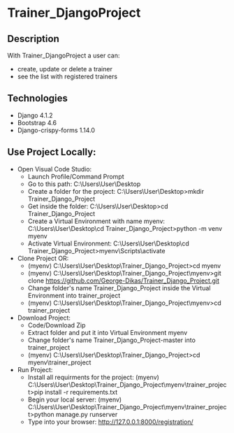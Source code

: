# Trainer_DjangoProject
## Description
With Trainer_DjangoProject a user can:
* create, update or delete a trainer
* see the list with registered trainers   
## Technologies
* Django 4.1.2
* Bootstrap 4.6
* Django-crispy-forms 1.14.0
## Use Project Locally:
* Open Visual Code Studio:														
  - Launch Profile/Command Prompt																										
  - Go to this path: C:\Users\User\Desktop																					
  - Create a folder for the project: C:\Users\User\Desktop>mkdir Trainer_Django_Project								
  - Get inside the folder: C:\Users\User\Desktop>cd Trainer_Django_Project																								
  - Create a Virtual Environment with name myenv: C:\Users\User\Desktop\cd Trainer_Django_Project>python -m venv myenv					
  - Activate Virtual Environment: C:\Users\User\Desktop\cd Trainer_Django_Project>myenv\Scripts\activate										
* Clone Project OR:                                                                                                                     
  - (myenv) C:\Users\User\Desktop\Trainer_Django_Project>cd myenv									
  - (myenv) C:\Users\User\Desktop\Trainer_Django_Project\myenv>git clone https://github.com/George-Dikas/Trainer_Django_Project.git	
  - Change folder's name Trainer_Django_Project inside the Virtual Environment into trainer_project			
  - (myenv) C:\Users\User\Desktop\Trainer_Django_Project\myenv>cd trainer_project		
* Download Project:
  - Code/Download Zip
  - Extract folder and put it into Virtual Environment myenv
  - Change folder's name Trainer_Django_Project-master into trainer_project
  - (myenv) C:\Users\User\Desktop\Trainer_Django_Project>cd myenv\trainer_project
* Run Project: 
  - Install all requirments for the project: (myenv) C:\Users\User\Desktop\Trainer_Django_Project\myenv\trainer_project>pip install -r requirements.txt
  - Begin your local server: (myenv) C:\Users\User\Desktop\Trainer_Django_Project\myenv\trainer_project>python manage.py runserver
  - Type into your browser: http://127.0.0.1:8000/registration/
